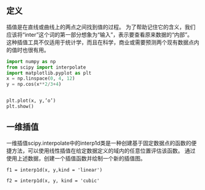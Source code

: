 
## 定义

插值是在直线或曲线上的两点之间找到值的过程。 为了帮助记住它的含义，我们应该将“inter”这个词的第一部分想象为“输入”，表示要查看原来数据的“内部”。 这种插值工具不仅适用于统计学，而且在科学，商业或需要预测两个现有数据点内的值时也很有用。

```py
import numpy as np
from scipy import interpolate
import matplotlib.pyplot as plt
x = np.linspace(0, 4, 12)
y = np.cos(x**2/3+4)


plt.plot(x, y,’o’)
plt.show()
```

## 一维插值

一维插值scipy.interpolate中的interp1d类是一种创建基于固定数据点的函数的便捷方法，可以使用线性插值在给定数据定义的域内的任意位置评估该函数。
通过使用上述数据，创建一个插值函数并绘制一个新的插值图。
```
f1 = interp1d(x, y,kind = 'linear')

f2 = interp1d(x, y, kind = 'cubic'


```